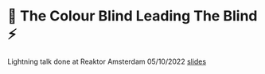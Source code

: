 # 🌈 The Colour Blind Leading The Blind ⚡️

Lightning talk done at Reaktor Amsterdam 05/10/2022 [slides](https://phxtho.github.io/colour-blind-leading-blind-slides/)